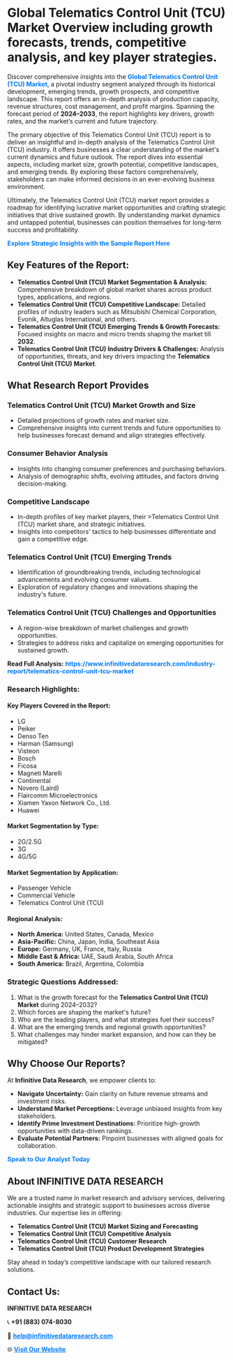 <h1>Global Telematics Control Unit (TCU) Market Overview including growth forecasts, trends, competitive analysis, and key player strategies.</h1>
<p>
Discover comprehensive insights into the 
<a href="https://www.infinitivedataresearch.com/industry-report/telematics-control-unit-tcu-market" rel="dofollow" style="color: #007BFF; text-decoration: none;"><strong>Global Telematics Control Unit (TCU) Market</strong></a>, a pivotal industry segment analyzed through its historical development, emerging trends, growth prospects, and competitive landscape. This report offers an in-depth analysis of production capacity, revenue structures, cost management, and profit margins. Spanning the forecast period of <strong>2024–2033</strong>, the report highlights key drivers, growth rates, and the market’s current and future trajectory.
</p>
<p>
The primary objective of this Telematics Control Unit (TCU) report is to deliver an insightful and in-depth analysis of the Telematics Control Unit (TCU) industry. It offers businesses a clear understanding of the market's current dynamics and future outlook. The report dives into essential aspects, including market size, growth potential, competitive landscapes, and emerging trends. By exploring these factors comprehensively, stakeholders can make informed decisions in an ever-evolving business environment.
</p>
<p>
Ultimately, the Telematics Control Unit (TCU) market report provides a roadmap for identifying lucrative market opportunities and crafting strategic initiatives that drive sustained growth. By understanding market dynamics and untapped potential, businesses can position themselves for long-term success and profitability.
</p>
<p>
<a href="https://www.infinitivedataresearch.com/request-sample/reportId=104459" style="color: #007BFF; text-decoration: none;"><strong>Explore Strategic Insights with the Sample Report Here</strong></a>
</p>

<h2>Key Features of the Report:</h2>
<ul>
<li><strong>Telematics Control Unit (TCU) Market Segmentation & Analysis:</strong> Comprehensive breakdown of global market shares across product types, applications, and regions.</li>
<li><strong>Telematics Control Unit (TCU) Competitive Landscape:</strong> Detailed profiles of industry leaders such as Mitsubishi Chemical Corporation, Evonik, Altuglas International, and others.</li>
<li><strong>Telematics Control Unit (TCU) Emerging Trends & Growth Forecasts:</strong> Focused insights on macro and micro trends shaping the market till <strong>2032</strong>.</li>
<li><strong>Telematics Control Unit (TCU) Industry Drivers & Challenges:</strong> Analysis of opportunities, threats, and key drivers impacting the <strong>Telematics Control Unit (TCU) Market</strong>.</li>
</ul>

<h2>What Research Report Provides</h2>
<h3>Telematics Control Unit (TCU) Market Growth and Size</h3>
<ul>
<li>Detailed projections of growth rates and market size.</li>
<li>Comprehensive insights into current trends and future opportunities to help businesses forecast demand and align strategies effectively.</li>
</ul>

<h3>Consumer Behavior Analysis</h3>
<ul>
<li>Insights into changing consumer preferences and purchasing behaviors.</li>
<li>Analysis of demographic shifts, evolving attitudes, and factors driving decision-making.</li>
</ul>

<h3>Competitive Landscape</h3>
<ul>
<li>In-depth profiles of key market players, their >Telematics Control Unit (TCU) market share, and strategic initiatives.</li>
<li>Insights into competitors' tactics to help businesses differentiate and gain a competitive edge.</li>
</ul>

<h3>Telematics Control Unit (TCU) Emerging Trends</h3>
<ul>
<li>Identification of groundbreaking trends, including technological advancements and evolving consumer values.</li>
<li>Exploration of regulatory changes and innovations shaping the industry's future.</li>
</ul>

<h3>Telematics Control Unit (TCU) Challenges and Opportunities</h3>
<ul>
<li>A region-wise breakdown of market challenges and growth opportunities.</li>
<li>Strategies to address risks and capitalize on emerging opportunities for sustained growth.</li>
</ul>
<p><strong>Read Full Analysis:</strong> <a href="https://www.infinitivedataresearch.com/industry-report/telematics-control-unit-tcu-market" rel="dofollow" style="color: #007BFF; text-decoration: none;"><strong>https://www.infinitivedataresearch.com/industry-report/telematics-control-unit-tcu-market</strong></a></p>
<h3>Research Highlights:</h3>
<h4>Key Players Covered in the Report:</h4>
<ul><li>LG</li><li>Peiker</li><li>Denso Ten</li><li>Harman (Samsung)</li><li>Visteon</li><li>Bosch</li><li>Ficosa</li><li>Magneti Marelli</li><li>Continental</li><li>Novero (Laird)</li><li>Flaircomm Microelectronics</li><li>Xiamen Yaxon Network Co., Ltd.</li><li>Huawei</li></ul>
<h4>Market Segmentation by Type:</h4>
<ul><li>2G/2.5G</li><li>3G</li><li>4G/5G</li></ul>
<h4>Market Segmentation by Application:</h4>
<ul><li>Passenger Vehicle</li><li>Commercial Vehicle</li><li>Telematics Control Unit (TCU)</li></ul>

<h4>Regional Analysis:</h4>
<ul>
<li><strong>North America:</strong> United States, Canada, Mexico</li>
<li><strong>Asia-Pacific:</strong> China, Japan, India, Southeast Asia</li>
<li><strong>Europe:</strong> Germany, UK, France, Italy, Russia</li>
<li><strong>Middle East & Africa:</strong> UAE, Saudi Arabia, South Africa</li>
<li><strong>South America:</strong> Brazil, Argentina, Colombia</li>
</ul>

<h3>Strategic Questions Addressed:</h3>
<ol>
<li>What is the growth forecast for the <strong>Telematics Control Unit (TCU) Market</strong> during 2024–2032?</li>
<li>Which forces are shaping the market's future?</li>
<li>Who are the leading players, and what strategies fuel their success?</li>
<li>What are the emerging trends and regional growth opportunities?</li>
<li>What challenges may hinder market expansion, and how can they be mitigated?</li>
</ol>

<h2>Why Choose Our Reports?</h2>
<p>At <strong>Infinitive Data Research</strong>, we empower clients to:</p>
<ul>
<li><strong>Navigate Uncertainty:</strong> Gain clarity on future revenue streams and investment risks.</li>
<li><strong>Understand Market Perceptions:</strong> Leverage unbiased insights from key stakeholders.</li>
<li><strong>Identify Prime Investment Destinations:</strong> Prioritize high-growth opportunities with data-driven rankings.</li>
<li><strong>Evaluate Potential Partners:</strong> Pinpoint businesses with aligned goals for collaboration.</li>
</ul>
<p><a href="https://www.infinitivedataresearch.com/industry-report/telematics-control-unit-tcu-market" rel="dofollow" style="color: #007BFF; text-decoration: none;"><strong>Speak to Our Analyst Today</strong></a></p>

<h2>About INFINITIVE DATA RESEARCH</h2>
<p>We are a trusted name in market research and advisory services, delivering actionable insights and strategic support to businesses across diverse industries. Our expertise lies in offering:</p>
<ul>
<li><strong>Telematics Control Unit (TCU) Market Sizing and Forecasting</strong></li>
<li><strong>Telematics Control Unit (TCU) Competitive Analysis</strong></li>
<li><strong>Telematics Control Unit (TCU) Customer Research</strong></li>
<li><strong>Telematics Control Unit (TCU) Product Development Strategies</strong></li>
</ul>
<p>Stay ahead in today’s competitive landscape with our tailored research solutions.</p>

<h2>Contact Us:</h2>
<p><strong>INFINITIVE DATA RESEARCH</strong></p>
<p>📞 <strong>+91 (883) 074-8030</strong></p>
<p>📧 <strong><a href="mailto:help@infinitivedataresearch.com" style="color: #007BFF;">help@infinitivedataresearch.com</a></strong></p>
<p>🌐 <strong><a href="https://www.infinitivedataresearch.com" rel="dofollow" style="color: #007BFF;">Visit Our Website</a></strong></p>